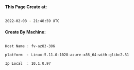 
   
#### This Page Create at:

```bash

2022-02-03 - 21:48:59 UTC

```

#### Create By Machine:

```bash

Host Name : fv-az83-306

platform  : Linux-5.11.0-1028-azure-x86_64-with-glibc2.31

Ip Local  : 10.1.0.97

```

